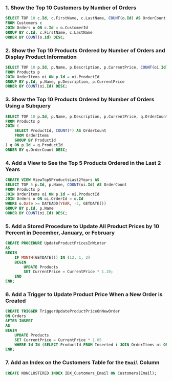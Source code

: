 ### 1. Show the Top 10 Customers by Number of Orders

```sql
SELECT TOP 10 c.Id, c.FirstName, c.LastName, COUNT(o.Id) AS OrderCount
FROM Customers c
JOIN Orders o ON c.Id = o.CustomerId
GROUP BY c.Id, c.FirstName, c.LastName
ORDER BY COUNT(o.Id) DESC;
```

### 2. Show the Top 10 Products Ordered by Number of Orders and Display Product Information

```sql
SELECT TOP 10 p.Id, p.Name, p.Description, p.CurrentPrice, COUNT(oi.Id) AS OrderCount
FROM Products p
JOIN OrderItems oi ON p.Id = oi.ProductId
GROUP BY p.Id, p.Name, p.Description, p.CurrentPrice
ORDER BY COUNT(oi.Id) DESC;
```

### 3. Show the Top 10 Products Ordered by Number of Orders Using a Subquery

```sql
SELECT TOP 10 p.Id, p.Name, p.Description, p.CurrentPrice, q.OrderCount
FROM Products p
JOIN (
    SELECT ProductId, COUNT(*) AS OrderCount
    FROM OrderItems
    GROUP BY ProductId
) q ON p.Id = q.ProductId
ORDER BY q.OrderCount DESC;
```

### 4. Add a View to See the Top 5 Products Ordered in the Last 2 Years

```sql
CREATE VIEW ViewTop5ProductsLast2Years AS
SELECT TOP 5 p.Id, p.Name, COUNT(oi.Id) AS OrderCount
FROM Products p
JOIN OrderItems oi ON p.Id = oi.ProductId
JOIN Orders o ON oi.OrderId = o.Id
WHERE o.Date >= DATEADD(YEAR, -2, GETDATE())
GROUP BY p.Id, p.Name
ORDER BY COUNT(oi.Id) DESC;
```

### 5. Add a Stored Procedure to Update All Product Prices by 10 Percent in December, January, or February

```sql
CREATE PROCEDURE UpdateProductPricesInWinter
AS
BEGIN
    IF MONTH(GETDATE()) IN (12, 1, 2)
    BEGIN
        UPDATE Products
        SET CurrentPrice = CurrentPrice * 1.10;
    END
END;
```

### 6. Add a Trigger to Update Product Price When a New Order is Created

```sql
CREATE TRIGGER TriggerUpdateProductPriceOnNewOrder
ON Orders
AFTER INSERT
AS
BEGIN
    UPDATE Products
    SET CurrentPrice = CurrentPrice * 1.05
    WHERE Id IN (SELECT ProductId FROM Inserted i JOIN OrderItems oi ON i.Id = oi.OrderId);
END;
```

### 7. Add an Index on the Customers Table for the `Email` Column

```sql
CREATE NONCLUSTERED INDEX IDX_Customers_Email ON Customers(Email);
```

